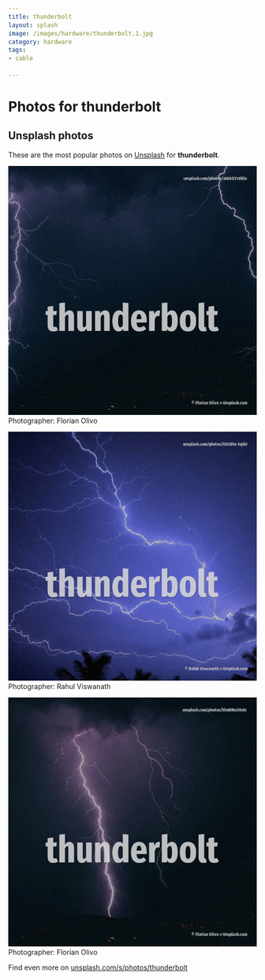 ```yaml
---
title: thunderbolt
layout: splash
image: /images/hardware/thunderbolt.1.jpg
category: hardware
tags:
- cable

---
```

# Photos for thunderbolt
 
## Unsplash photos
These are the most popular photos on [Unsplash](https://unsplash.com) for **thunderbolt**.
 
![thunderbolt](/images/hardware/thunderbolt.1.jpg)
Photographer:  Florian Olivo
 
![thunderbolt](/images/hardware/thunderbolt.2.jpg)
Photographer:  Rahul Viswanath
 
![thunderbolt](/images/hardware/thunderbolt.3.jpg)
Photographer:  Florian Olivo
 
Find even more on [unsplash.com/s/photos/thunderbolt](https://unsplash.com/s/photos/thunderbolt)
 
